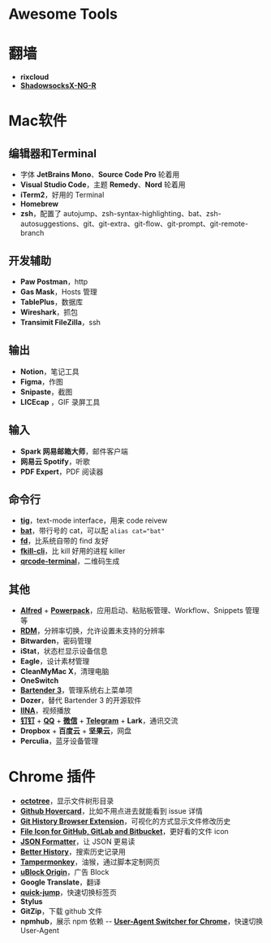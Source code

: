 # Awesome Tools

# 翻墙

- **rixcloud**
- [**ShadowsocksX-NG-R**](https://github.com/qinyuhang/ShadowsocksX-NG-R/releases)

# Mac软件

## 编辑器和Terminal

- 字体 **JetBrains Mono**、**Source Code Pro** 轮着用
- **Visual Studio Code**，主题 **Remedy**、**Nord** 轮着用
- **iTerm2**，好用的 Terminal
- **Homebrew**
- **zsh**，配置了 autojump、zsh-syntax-highlighting、bat、zsh-autosuggestions、git、git-extra、git-flow、git-prompt、git-remote-branch

## 开发辅助

- **Paw Postman**，http
- **Gas Mask**，Hosts 管理
- **TablePlus**，数据库
- **Wireshark**，抓包
- **Transimit FileZilla**，ssh

## 输出

- **Notion**，笔记工具
- **Figma**，作图
- **Snipaste**，截图
- **LICEcap** ，GIF 录屏工具

## 输入

- **Spark 网易邮箱大师**，邮件客户端
- **网易云 Spotify**，听歌
- **PDF Expert**，PDF 阅读器

## 命令行

- **[tig](https://jonas.github.io/tig/)**，text-mode interface，用来 code reivew
- **[bat](https://github.com/sharkdp/bat)**，带行号的 cat，可以配 `alias cat="bat"`
- **[fd](https://github.com/sharkdp/fd)**，比系统自带的 find 友好
- **[fkill-cli](https://github.com/sindresorhus/fkill-cli)**，比 kill 好用的进程 killer
- **[qrcode-terminal](https://github.com/gtanner/qrcode-terminal)**，二维码生成

## 其他

- **[Alfred](https://www.alfredapp.com/)** + **[Powerpack](https://www.alfredapp.com/powerpack/)**，应用启动、粘贴板管理、Workflow、Snippets 管理等
- **[RDM](https://github.com/avibrazil/RDM)**，分辨率切换，允许设置未支持的分辨率
- **Bitwarden**，密码管理
- **iStat**，状态栏显示设备信息
- **Eagle**，设计素材管理
- **CleanMyMac X**，清理电脑
- **OneSwitch**
- **[Bartender 3](https://www.macbartender.com/)**，管理系统右上菜单项
- **Dozer**，替代 Bartender 3 的开源软件
- **[IINA](https://github.com/iina/iina)**，视频播放
- **[钉钉](https://tms.dingtalk.com/markets/dingtalk/download)** + **[QQ](https://im.qq.com/macqq/)** + **[微信](https://mac.weixin.qq.com/)** + **[Telegram](https://macos.telegram.org/)** + **Lark**，通讯交流
- **Dropbox** + **百度云** + **坚果云**，网盘
- **Perculia**，蓝牙设备管理

# Chrome 插件

- [**octotree**](https://github.com/ovity/octotree)，显示文件树形目录
- **[Github Hovercard](https://github.com/Justineo/github-hovercard)**，比如不用点进去就能看到 issue 详情
- **[Git History Browser Extension](https://chrome.google.com/webstore/detail/git-history-browser-exten/laghnmifffncfonaoffcndocllegejnf)**，可视化的方式显示文件修改历史
- **[File Icon for GitHub, GitLab and Bitbucket](https://chrome.google.com/webstore/detail/file-icon-for-github-gitl/ficfmibkjjnpogdcfhfokmihanoldbfe)**，更好看的文件 icon
- **[JSON Formatter](https://github.com/callumlocke/json-formatter)**，让 JSON 更易读
- **[Better History](https://chrome.google.com/webstore/detail/chrome-better-history/aadbaagbanfijdnflkhepgjmhlpppbad?hl=en)**，搜索历史记录用
- **[Tampermonkey](https://chrome.google.com/webstore/detail/tampermonkey/dhdgffkkebhmkfjojejmpbldmpobfkfo)**，油猴，通过脚本定制网页
- **[uBlock Origin](https://chrome.google.com/webstore/detail/ublock-origin/cjpalhdlnbpafiamejdnhcphjbkeiagm)**，广告 Block
- **Google Translate**，翻译
- **[quick-jump](https://chrome.google.com/webstore/detail/quick-jump/oifpnmkojnlofddkdjmcjnkpcmemjded)**，快速切换标签页
- **Stylus**
- **GitZip**，下载 github 文件
- **npmhub**，展示 npm 依赖
-- **[User-Agent Switcher for Chrome](https://chrome.google.com/webstore/detail/user-agent-switcher-for-c/djflhoibgkdhkhhcedjiklpkjnoahfmg)**，快速切换 User-Agent